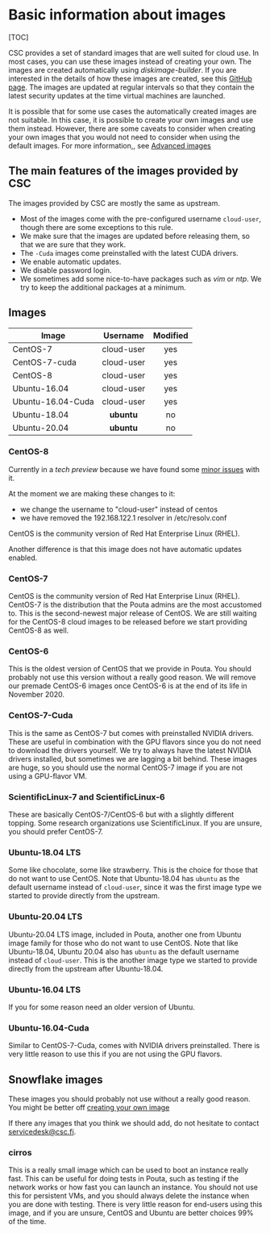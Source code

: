 # Basic information about images

[TOC]

CSC provides a set of standard images that are well suited for cloud
use. In most cases, you can use these images instead of creating your
own. The images are created automatically using _diskimage-builder_. 
If you are interested in the details of how
these images are created, see this [GitHub page]. The images are
updated at regular intervals so that they contain the latest security
updates at the time virtual machines are launched.

It is possible that for some use cases the automatically created
images are not suitable. In this case, it is possible to create your
own images and use them instead. However, there are some caveats 
to consider when creating your own images that you would not
need to consider when using the default images. For more information,,
see [Advanced images](../adding-images)

## The main features of the images provided by CSC

The images provided by CSC are mostly the same as upstream.

* Most of the images come with the pre-configured username `cloud-user`,
though there are some exceptions to this rule.
* We make sure that the images are updated before releasing them,
so that we are sure that they work.
* The `-Cuda` images come preinstalled with the latest CUDA drivers.
* We enable automatic updates.
* We disable password login.
* We sometimes add some nice-to-have packages such as _vim_ or _ntp_. We try to
keep the additional packages at a minimum.

## Images

|Image|Username|Modified <br/>|
|--- |:---:|:---:|
|CentOS-7   |cloud-user | yes|
|CentOS-7-cuda   |cloud-user |yes|
|CentOS-8   |cloud-user | yes|
|Ubuntu-16.04   |cloud-user | yes|
|Ubuntu-16.04-Cuda   |cloud-user | yes|
|Ubuntu-18.04   |**ubuntu** | no |
|Ubuntu-20.04   |**ubuntu** | no |

### CentOS-8
Currently in a *tech preview* because we have found some
[minor issues](https://bugs.centos.org/view.php?id=16948) with it.

At the moment we are making these changes to it:
 - we change the username to "cloud-user" instead of centos
 - we have removed the 192.168.122.1 resolver in /etc/resolv.conf

CentOS is the community version of Red Hat Enterprise Linux (RHEL).

Another difference is that this image does not have automatic updates enabled.

### CentOS-7
CentOS is the community version of Red Hat Enterprise Linux (RHEL). CentOS-7
is the distribution that the Pouta admins are the most accustomed to. 
This is the second-newest major release of CentOS.
We are still waiting for the CentOS-8 cloud images to be
released before we start providing CentOS-8 as well.

### CentOS-6
This is the oldest version of CentOS that we provide in Pouta. You should
probably not use this version without a really good reason.
We will remove our premade CentOS-6 images once CentOS-6 is at the end of its life
in November 2020.

### CentOS-7-Cuda
This is the same as CentOS-7 but comes with preinstalled NVIDIA drivers.
These are useful in combination with the GPU flavors since you do not need
to download the drivers yourself. We try to always have the latest NVIDIA
drivers installed, but sometimes we are lagging a bit behind. These images
are huge, so you should use the normal CentOS-7 image if you are not
using a GPU-flavor VM.

### ScientificLinux-7 and ScientificLinux-6
These are basically CentOS-7/CentOS-6 but with a slightly different topping. Some
research organizations use ScientificLinux. If you are unsure, you
should prefer CentOS-7.

### Ubuntu-18.04 LTS
Some like chocolate, some like strawberry. This is the choice for those that
do not want to use CentOS. Note that Ubuntu-18.04 has `ubuntu` as the default 
username instead of `cloud-user`, since it was the first image type we started 
to provide directly from the upstream.

### Ubuntu-20.04 LTS
Ubuntu-20.04 LTS image, included in Pouta, another one from Ubuntu image family for
those who do not want to use CentOS. Note that like Ubuntu-18.04, Ubuntu 20.04 also 
has `ubuntu` as the default username instead of `cloud-user`.
This is the another image type we started to provide directly from the upstream after Ubuntu-18.04.

### Ubuntu-16.04 LTS
If you for some reason need an older version of Ubuntu.

### Ubuntu-16.04-Cuda
Similar to CentOS-7-Cuda, comes with NVIDIA drivers preinstalled. There
is very little reason to use this if you are not using the GPU flavors.

## Snowflake images
These images you should probably not use without a really good
reason. You might be better off [creating your own image](../adding-images)

If there any images that you think we should add, do not hesitate to contact
servicedesk@csc.fi.

### cirros
This is a really small image which can be used to boot an instance really fast.
This can be useful for doing tests in Pouta, such as testing if the network works or
how fast you can launch an instance. You should not use this for persistent
VMs, and you should always delete the instance when you are done with
testing. There is very little reason for end-users using this image, and if
you are unsure, CentOS and Ubuntu are better choices 99% of the time.

[GitHub page]: https://github.com/CSC-IT-Center-for-Science/diskimage-builder-csc-automation
